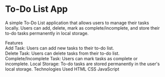 # To-Do List App


A simple To-Do List application that allows users to manage their tasks locally. Users can add, delete, mark as complete/incomplete, and store their to-do tasks permanently in local storage.

Features<br>
Add Task: Users can add new tasks to their to-do list.<br>
Delete Task: Users can delete tasks from their to-do list.<br>
Complete/Incomplete Task: Users can mark tasks as complete or incomplete.
Local Storage: To-do tasks are stored permanently in the user's local storage.
Technologies Used
HTML
CSS
JavaScript
